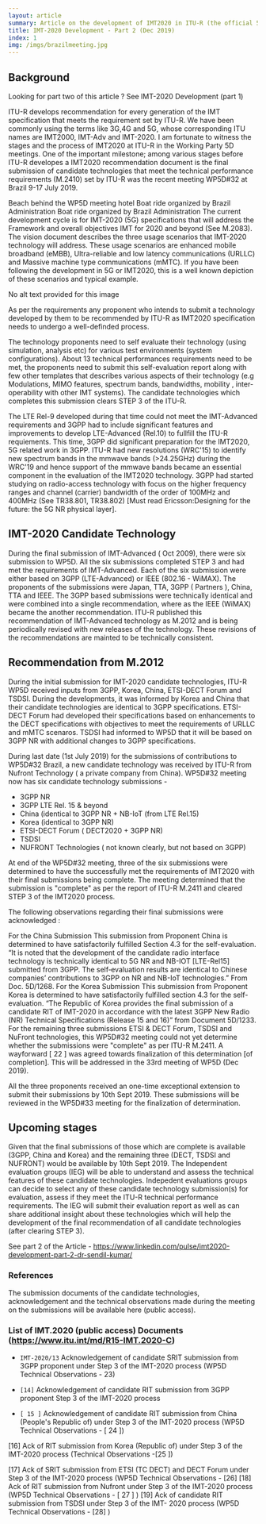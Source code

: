 ```yaml
---
layout: article
summary: Article on the development of IMT2020 in ITU-R (the official 5G). Personal views based on my participation and public documents
title: IMT-2020 Development - Part 2 (Dec 2019)
index: 1
img: /imgs/brazilmeeting.jpg
--- 
```

## Background

Looking for part two of this article ? See IMT-2020 Development (part 1)

ITU-R develops recommendation for every generation of the IMT specification that meets the requirement set by ITU-R. We have been commonly using the terms like 3G,4G and 5G, whose corresponding ITU names are IMT2000, IMT-Adv and IMT-2020. I am fortunate to witness the stages and the process of IMT2020 at ITU-R in the Working Party 5D meetings. One of the important milestone; among various stages before ITU-R developes a IMT2020 recommendation document is the final submission of candidate technologies that meet the technical performance requirements (M.2410) set by ITU-R was the recent meeting WP5D#32 at Brazil 9-17 July 2019.

Beach behind the WP5D meeting hotel
Boat ride organized by Brazil Administration
Boat ride organized by Brazil Administration
The current development cycle is for IMT-2020 (5G) specifications that will address the Framework and overall objectives IMT for 2020 and beyond (See M.2083). The vision document describes the three usage scenarios that IMT-2020 technology will address. These usage scenarios are enhanced mobile broadband (eMBB), Ultra-reliable and low latency communications (URLLC) and Massive machine type communications (mMTC). If you have been following the development in 5G or IMT2020, this is a well known depiction of these scenarios and typical example.

No alt text provided for this image


As per the requirements any proponent who intends to submit a technology developed by them to be recommended by ITU-R as IMT2020 specification needs to undergo a well-definded process.

The technology proponents need to self evaluate their technology (using simulation, analysis etc) for various test environments (system configurations). About 13 technical performances requirements need to be met, the proponents need to submit this self-evaluation report along with few other templates that describes various aspects of their technology (e.g Modulations, MIMO features, spectrum bands, bandwidths, mobility , inter-operability with other IMT systems). The candidate technologies which completes this submission clears STEP 3 of the ITU-R.

The LTE Rel-9 developed during that time could not meet the IMT-Advanced requirements and 3GPP had to include significant features and improvements to develop LTE-Advanced (Rel.10) to fullfill the ITU-R requiements.
This time, 3GPP did significant preparation for the IMT2020, 5G related work in 3GPP. ITU-R had new resolutions (WRC'15) to identify new spectrum bands in the mmwave bands (>24.25GHz) during the WRC'19 and hence support of the mmwave bands became an essential component in the evaluation of the IMT2020 technology. 3GPP had started studying on radio-access technology with focus on the higher frequency ranges and channel (carrier) bandwidth of the order of 100MHz and 400MHz (See TR38.801, TR38.802) [Must read Ericsson:Designing for the future: the 5G NR physical layer].

## IMT-2020 Candidate Technology

During the final submission of IMT-Advanced ( Oct 2009), there were six submission to WP5D. All the six submissions completed STEP 3 and had met the requirements of IMT-Advanced. Each of the six submission were either based on 3GPP (LTE-Advanced) or IEEE (802.16 - WiMAX). The proponents of the submissions were Japan, TTA, 3GPP ( Partners ), China, TTA and IEEE. The 3GPP based submissions were technically identical and were combined into a single recommendation, where as the IEEE (WiMAX) became the another recommendation. ITU-R published this recommendation of IMT-Advanced technology as M.2012 and is being periodically revised with new releases of the technology. These revisions of the recommendations are mainted to be technically consistent.

## Recommendation from M.2012
During the initial submission for IMT-2020 candidate technologies, ITU-R WP5D received inputs from 3GPP, Korea, China, ETSI-DECT Forum and TSDSI. During the developments, it was informed by Korea and China that their candidate technologies are identical to 3GPP specifications. ETSI-DECT Forum had developed their specifications based on enhancements to the DECT specifications with objectives to meet the requirements of URLLC and mMTC scenaros. TSDSI had informed to WP5D that it will be based on 3GPP NR with additional changes to 3GPP specifications.

During last date (1st July 2019) for the submissions of contributions to WP5D#32 Brazil, a new candidate technology was received by ITU-R from Nufront Technology ( a private company from China). WP5D#32 meeting now has six candidate technology submissions -

- 3GPP NR
- 3GPP LTE Rel. 15 & beyond
- China (identical to 3GPP NR + NB-IoT (from LTE Rel.15)
- Korea (identical to 3GPP NR)
- ETSI-DECT Forum ( DECT2020 + 3GPP NR)
- TSDSI
- NUFRONT Technologies ( not known clearly, but not based on 3GPP)


At end of the WP5D#32 meeting, three of the six submissions were determined to have the successfully met the requirements of IMT2020 with their final submissions being complete. The meeting determined that the submission is "complete" as per the report of ITU-R M.2411 and cleared STEP 3 of the IMT2020 process.

The following observations regarding their final submissions were acknowledged :

For the China Submission
This submission from Proponent China is determined to have satisfactorily fulfilled Section 4.3 for the self-evaluation. 
“It is noted that the development of the candidate radio interface technology is technically identical to 5G NR and NB-IOT [LTE-Rel15] submitted from 3GPP. The self‑evaluation results are identical to Chinese companies’ contributions to 3GPP on NR and NB-IoT technologies.” From Doc. 5D/1268.
For the Korea Submission
This submission from Proponent Korea is determined to have satisfactorily fulfilled section 4.3 for the self-evaluation. 
“The Republic of Korea provides the final submission of a candidate RIT of IMT-2020 in accordance with the latest 3GPP New Radio (NR) Technical Specifications (Release 15 and 16)” from Document 5D/1233.
For the remaining three submissions ETSI & DECT Forum, TSDSI and NuFront technologies, this WP5D#32 meeting could not yet determine whether the submissions were "complete" as per ITU-R M.2411. A wayforward [ 22 ] was agreed towards finalization of this determination [of completion]. This will be addressed in the 33rd meeting of WP5D (Dec 2019).

All the three proponents received an one-time exceptional extension to submit their submissions by 10th Sept 2019. These submissions will be reviewed in the WP5D#33 meeting for the finalization of determination.


## Upcoming stages

Given that the final submissions of those which are complete is available (3GPP, China and Korea) and the remaining three (DECT, TSDSI and NUFRONT) would be available by 10th Sept 2019. The Independent evaluation groups (IEG) will be able to understand and assess the technical features of these candidate technologies. Indepedent evaluations groups can decide to select any of these candidate technology submission(s) for evaluation, assess if they meet the ITU-R technical performance requirements. The IEG will submit their evaluation report as well as can share additional insight about these technologies which will help the development of the final recommendation of all candidate technologies (after clearing STEP 3).

See part 2 of the Article - https://www.linkedin.com/pulse/imt2020-development-part-2-dr-sendil-kumar/

### References
The submission documents of the candidate technologies, acknowledgement and the technical observations made during the meeting on the submissions will be available here (public access).

### List of IMT.2020 (public access) Documents (https://www.itu.int/md/R15-IMT.2020-C)

- `IMT-2020/13` Acknowledgement of candidate SRIT submission from 3GPP proponent under Step 3 of the IMT-2020 process (WP5D Technical Observations - 23)
- `[14]`    Acknowledgement of candidate RIT submission from 3GPP proponent Step 3 of the IMT-2020 process 

- `[ 15 ]`    Acknowledgement of candidate RIT submission from China (People's Republic of) under Step 3 of the IMT-2020 process  (WP5D Technical Observations - [ 24 ])

[16] Ack of RIT submission from Korea (Republic of) under Step 3 of the IMT-2020 process (Technical Observations -[25 ])

[17] Ack of SRIT submission from ETSI (TC DECT) and DECT Forum under Step 3 of the IMT-2020 process   (WP5D Technical Observations - [26]
[18] Ack of RIT submission from Nufront under Step 3 of the IMT-2020 process (WP5D Technical Observations - [ 27 ] )
[19] Ack of candidate RIT submission from TSDSI under Step 3 of the IMT- 2020 process (WP5D Technical Observations - [28] )
